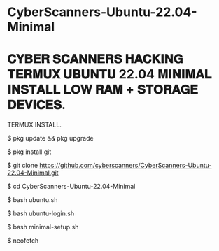 # CyberScanners-Ubuntu-22.04-Minimal

# 𝐂𝐘𝐁𝐄𝐑 𝐒𝐂𝐀𝐍𝐍𝐄𝐑𝐒 𝐇𝐀𝐂𝐊𝐈𝐍𝐆 𝐓𝐄𝐑𝐌𝐔𝐗 𝐔𝐁𝐔𝐍𝐓𝐔 22.04 𝐌𝐈𝐍𝐈𝐌𝐀𝐋 𝐈𝐍𝐒𝐓𝐀𝐋𝐋 𝐋𝐎𝐖 𝐑𝐀𝐌 + 𝐒𝐓𝐎𝐑𝐀𝐆𝐄 𝐃𝐄𝐕𝐈𝐂𝐄𝐒.

TERMUX INSTALL.

$ pkg update && pkg upgrade

$ pkg install git

$ git clone https://github.com/cyberscanners/CyberScanners-Ubuntu-22.04-Minimal.git

$ cd CyberScanners-Ubuntu-22.04-Minimal

$ bash ubuntu.sh

$ bash ubuntu-login.sh

$ bash minimal-setup.sh

$ neofetch